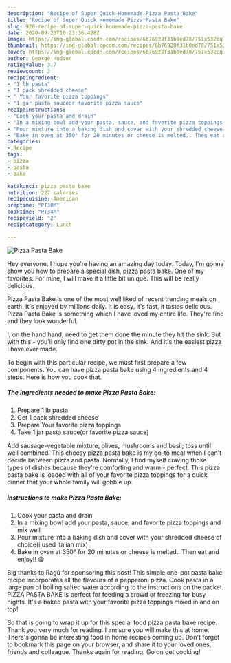 ```yaml
---
description: "Recipe of Super Quick Homemade Pizza Pasta Bake"
title: "Recipe of Super Quick Homemade Pizza Pasta Bake"
slug: 920-recipe-of-super-quick-homemade-pizza-pasta-bake
date: 2020-09-23T10:23:36.428Z
image: https://img-global.cpcdn.com/recipes/6b76928f31b0ed78/751x532cq70/pizza-pasta-bake-recipe-main-photo.jpg
thumbnail: https://img-global.cpcdn.com/recipes/6b76928f31b0ed78/751x532cq70/pizza-pasta-bake-recipe-main-photo.jpg
cover: https://img-global.cpcdn.com/recipes/6b76928f31b0ed78/751x532cq70/pizza-pasta-bake-recipe-main-photo.jpg
author: George Hudson
ratingvalue: 3.7
reviewcount: 3
recipeingredient:
- "1 lb pasta"
- "1 pack shredded cheese"
- " Your favorite pizza toppings"
- "1 jar pasta sauceor favorite pizza sauce"
recipeinstructions:
- "Cook your pasta and drain"
- "In a mixing bowl add your pasta, sauce, and favorite pizza toppings and mix well"
- "Pour mixture into a baking dish and cover with your shredded cheese of choice(i used italian mix)"
- "Bake in oven at 350° for 20 minutes or cheese is melted.. Then eat and enjoy!! 😁"
categories:
- Recipe
tags:
- pizza
- pasta
- bake

katakunci: pizza pasta bake 
nutrition: 227 calories
recipecuisine: American
preptime: "PT30M"
cooktime: "PT34M"
recipeyield: "2"
recipecategory: Lunch

---
```



![Pizza Pasta Bake](https://img-global.cpcdn.com/recipes/6b76928f31b0ed78/751x532cq70/pizza-pasta-bake-recipe-main-photo.jpg)

Hey everyone, I hope you're having an amazing day today. Today, I'm gonna show you how to prepare a special dish, pizza pasta bake. One of my favorites. For mine, I will make it a little bit unique. This will be really delicious.

Pizza Pasta Bake is one of the most well liked of recent trending meals on earth. It's enjoyed by millions daily. It is easy, it's fast, it tastes delicious. Pizza Pasta Bake is something which I have loved my entire life. They're fine and they look wonderful.

I, on the hand hand, need to get them done the minute they hit the sink. But with this - you&#39;ll only find one dirty pot in the sink. And it&#39;s the easiest pizza I have ever made.


To begin with this particular recipe, we must first prepare a few components. You can have pizza pasta bake using 4 ingredients and 4 steps. Here is how you cook that.

<!--inarticleads1-->

##### The ingredients needed to make Pizza Pasta Bake:

1. Prepare 1 lb pasta
1. Get 1 pack shredded cheese
1. Prepare  Your favorite pizza toppings
1. Take 1 jar pasta sauce(or favorite pizza sauce)


Add sausage-vegetable mixture, olives, mushrooms and basil; toss until well combined. This cheesy pizza pasta bake is my go-to meal when I can&#39;t decide between pizza and pasta. Normally, I find myself craving those types of dishes because they&#39;re comforting and warm - perfect. This pizza pasta bake is loaded with all of your favorite pizza toppings for a quick dinner that your whole family will gobble up. 

<!--inarticleads2-->

##### Instructions to make Pizza Pasta Bake:

1. Cook your pasta and drain
1. In a mixing bowl add your pasta, sauce, and favorite pizza toppings and mix well
1. Pour mixture into a baking dish and cover with your shredded cheese of choice(i used italian mix)
1. Bake in oven at 350° for 20 minutes or cheese is melted.. Then eat and enjoy!! 😁


Big thanks to Ragú for sponsoring this post! This simple one-pot pasta bake recipe incorporates all the flavours of a pepperoni pizza. Cook pasta in a large pan of boiling salted water according to the instructions on the packet. PIZZA PASTA BAKE is perfect for feeding a crowd or freezing for busy nights. It&#39;s a baked pasta with your favorite pizza toppings mixed in and on top! 

So that is going to wrap it up for this special food pizza pasta bake recipe. Thank you very much for reading. I am sure you will make this at home. There's gonna be interesting food in home recipes coming up. Don't forget to bookmark this page on your browser, and share it to your loved ones, friends and colleague. Thanks again for reading. Go on get cooking!

